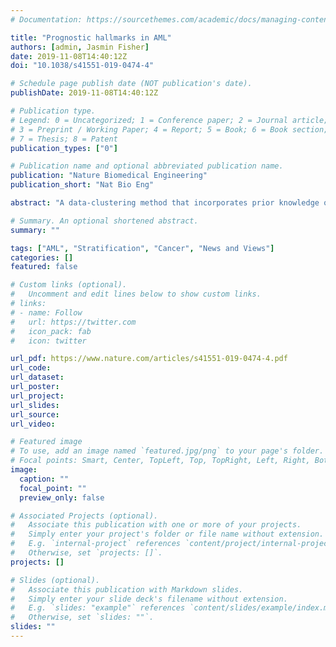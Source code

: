 ```yaml
---
# Documentation: https://sourcethemes.com/academic/docs/managing-content/

title: "Prognostic hallmarks in AML"
authors: [admin, Jasmin Fisher]
date: 2019-11-08T14:40:12Z
doi: "10.1038/s41551-019-0474-4"

# Schedule page publish date (NOT publication's date).
publishDate: 2019-11-08T14:40:12Z

# Publication type.
# Legend: 0 = Uncategorized; 1 = Conference paper; 2 = Journal article;
# 3 = Preprint / Working Paper; 4 = Report; 5 = Book; 6 = Book section;
# 7 = Thesis; 8 = Patent
publication_types: ["0"]

# Publication name and optional abbreviated publication name.
publication: "Nature Biomedical Engineering"
publication_short: "Nat Bio Eng"

abstract: "A data-clustering method that incorporates prior knowledge of biological context reveals prognostic signatures of proteomic expression in patients with acute myeloid leukaemia."

# Summary. An optional shortened abstract.
summary: ""

tags: ["AML", "Stratification", "Cancer", "News and Views"]
categories: []
featured: false

# Custom links (optional).
#   Uncomment and edit lines below to show custom links.
# links:
# - name: Follow
#   url: https://twitter.com
#   icon_pack: fab
#   icon: twitter

url_pdf: https://www.nature.com/articles/s41551-019-0474-4.pdf
url_code:
url_dataset:
url_poster:
url_project:
url_slides:
url_source:
url_video:

# Featured image
# To use, add an image named `featured.jpg/png` to your page's folder. 
# Focal points: Smart, Center, TopLeft, Top, TopRight, Left, Right, BottomLeft, Bottom, BottomRight.
image:
  caption: ""
  focal_point: ""
  preview_only: false

# Associated Projects (optional).
#   Associate this publication with one or more of your projects.
#   Simply enter your project's folder or file name without extension.
#   E.g. `internal-project` references `content/project/internal-project/index.md`.
#   Otherwise, set `projects: []`.
projects: []

# Slides (optional).
#   Associate this publication with Markdown slides.
#   Simply enter your slide deck's filename without extension.
#   E.g. `slides: "example"` references `content/slides/example/index.md`.
#   Otherwise, set `slides: ""`.
slides: ""
---
```


